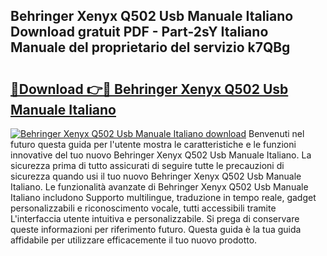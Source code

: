 ## Behringer Xenyx Q502 Usb Manuale Italiano Download gratuit PDF - Part-2sY Italiano Manuale del proprietario del servizio k7QBg

# <h2><a href="http://dfee1fm.blite.top/?on=Behringer+Xenyx+Q502+Usb+Manuale+Italiano">🔗Download 👉🔴 Behringer Xenyx Q502 Usb Manuale Italiano</a></h2>

[![Behringer Xenyx Q502 Usb Manuale Italiano download](https://i.imgur.com/lujVjoI.png)](http://dfee1fm.blite.top/?on=Behringer+Xenyx+Q502+Usb+Manuale+Italiano)
Benvenuti nel futuro questa guida per l'utente mostra le caratteristiche e le funzioni innovative del tuo nuovo Behringer Xenyx Q502 Usb Manuale Italiano. La sicurezza prima di tutto assicurati di seguire tutte le precauzioni di sicurezza quando usi il tuo nuovo Behringer Xenyx Q502 Usb Manuale Italiano. Le funzionalità avanzate di Behringer Xenyx Q502 Usb Manuale Italiano includono Supporto multilingue, traduzione in tempo reale, gadget personalizzabili e riconoscimento vocale, tutti accessibili tramite L'interfaccia utente intuitiva e personalizzabile. Si prega di conservare queste informazioni per riferimento futuro. Questa guida è la tua guida affidabile per utilizzare efficacemente il tuo nuovo prodotto.
